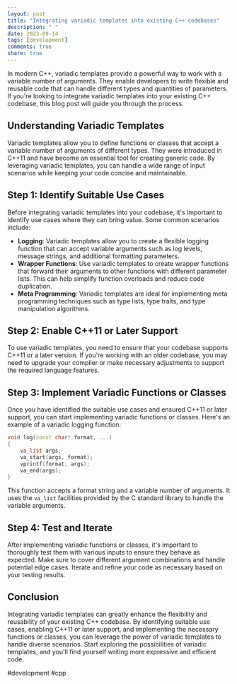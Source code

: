 ```yaml
---
layout: post
title: "Integrating variadic templates into existing C++ codebases"
description: " "
date: 2023-09-14
tags: [development]
comments: true
share: true
---
```


In modern C++, variadic templates provide a powerful way to work with a variable number of arguments. They enable developers to write flexible and reusable code that can handle different types and quantities of parameters. If you're looking to integrate variadic templates into your existing C++ codebase, this blog post will guide you through the process.

## Understanding Variadic Templates

Variadic templates allow you to define functions or classes that accept a variable number of arguments of different types. They were introduced in C++11 and have become an essential tool for creating generic code. By leveraging variadic templates, you can handle a wide range of input scenarios while keeping your code concise and maintainable.

## Step 1: Identify Suitable Use Cases

Before integrating variadic templates into your codebase, it's important to identify use cases where they can bring value. Some common scenarios include:

- **Logging**: Variadic templates allow you to create a flexible logging function that can accept variable arguments such as log levels, message strings, and additional formatting parameters.
- **Wrapper Functions**: Use variadic templates to create wrapper functions that forward their arguments to other functions with different parameter lists. This can help simplify function overloads and reduce code duplication.
- **Meta Programming**: Variadic templates are ideal for implementing meta programming techniques such as type lists, type traits, and type manipulation algorithms.

## Step 2: Enable C++11 or Later Support

To use variadic templates, you need to ensure that your codebase supports C++11 or a later version. If you're working with an older codebase, you may need to upgrade your compiler or make necessary adjustments to support the required language features.

## Step 3: Implement Variadic Functions or Classes

Once you have identified the suitable use cases and ensured C++11 or later support, you can start implementing variadic functions or classes. Here's an example of a variadic logging function:

```cpp
void log(const char* format, ...)
{
    va_list args;
    va_start(args, format);
    vprintf(format, args);
    va_end(args);
}
```

This function accepts a format string and a variable number of arguments. It uses the `va_list` facilities provided by the C standard library to handle the variable arguments.

## Step 4: Test and Iterate

After implementing variadic functions or classes, it's important to thoroughly test them with various inputs to ensure they behave as expected. Make sure to cover different argument combinations and handle potential edge cases. Iterate and refine your code as necessary based on your testing results.

## Conclusion

Integrating variadic templates can greatly enhance the flexibility and reusability of your existing C++ codebase. By identifying suitable use cases, enabling C++11 or later support, and implementing the necessary functions or classes, you can leverage the power of variadic templates to handle diverse scenarios. Start exploring the possibilities of variadic templates, and you'll find yourself writing more expressive and efficient code.

#development #cpp
